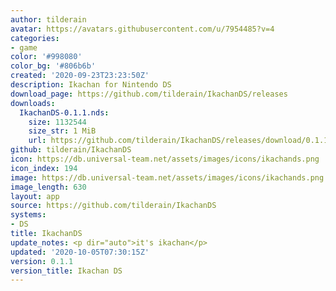 ```yaml
---
author: tilderain
avatar: https://avatars.githubusercontent.com/u/7954485?v=4
categories:
- game
color: '#998080'
color_bg: '#806b6b'
created: '2020-09-23T23:23:50Z'
description: Ikachan for Nintendo DS
download_page: https://github.com/tilderain/IkachanDS/releases
downloads:
  IkachanDS-0.1.1.nds:
    size: 1132544
    size_str: 1 MiB
    url: https://github.com/tilderain/IkachanDS/releases/download/0.1.1/IkachanDS-0.1.1.nds
github: tilderain/IkachanDS
icon: https://db.universal-team.net/assets/images/icons/ikachands.png
icon_index: 194
image: https://db.universal-team.net/assets/images/icons/ikachands.png
image_length: 630
layout: app
source: https://github.com/tilderain/IkachanDS
systems:
- DS
title: IkachanDS
update_notes: <p dir="auto">it's ikachan</p>
updated: '2020-10-05T07:30:15Z'
version: 0.1.1
version_title: Ikachan DS
---
```

